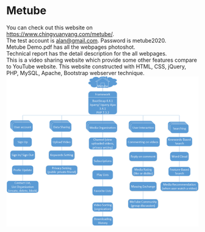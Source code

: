 # Metube
You can check out this website on https://www.chingyuanyang.com/metube/.  
The test account is alan@gmail.com.   Password is metube2020.  
Metube Demo.pdf has all the webpages photoshot.  
Technical report has the detail description for the all webpages.  
This is a video sharing website which provide some other 
features compare to YouTube website. This website constructed with HTML, CSS,
jQuery, PHP, MySQL, Apache, Bootstrap webserver technique.
![image](https://github.com/chingyuany/Metube/blob/master/Source%20code/assets/imgs/SystemDesign.png)
